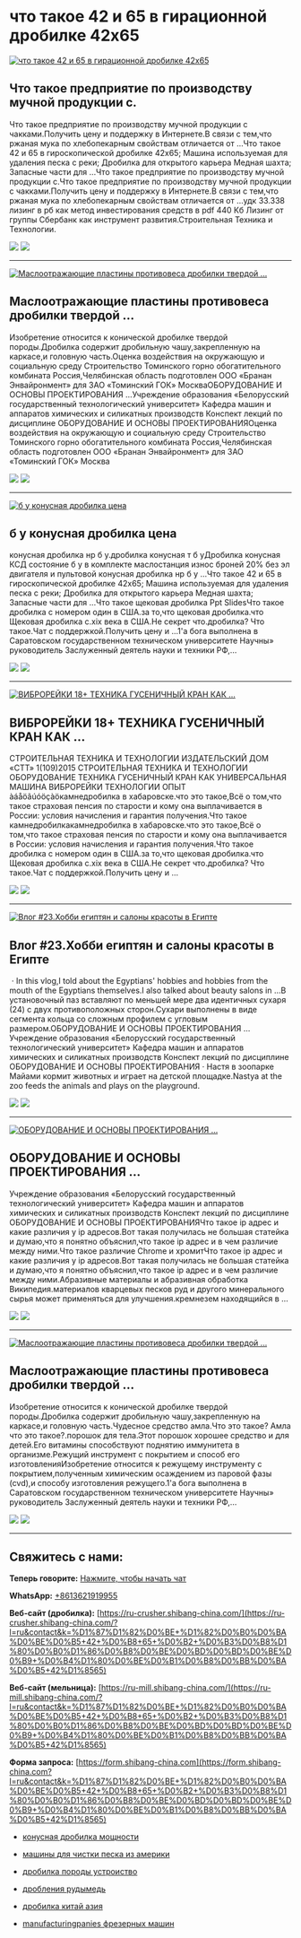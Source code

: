 # что такое 42 и 65 в гирационной дробилке 42х65

<a href="https://swt.shibang-china.com/?l=ru&img&k=%D1%87%D1%82%D0%BE+%D1%82%D0%B0%D0%BA%D0%BE%D0%B5+42+%D0%B8+65+%D0%B2+%D0%B3%D0%B8%D1%80%D0%B0%D1%86%D0%B8%D0%BE%D0%BD%D0%BD%D0%BE%D0%B9+%D0%B4%D1%80%D0%BE%D0%B1%D0%B8%D0%BB%D0%BA%D0%B5+42%D1%8565" target="_blank">![что такое 42 и 65 в гирационной дробилке 42х65](http://static.shibang-china.com/all-800x300/476.jpg)</a>

## Что такое предприятие по производству мучной продукции с.
Что такое предприятие по производству мучной продукции с чакками.Получить цену и поддержку в Интернете.В связи с тем,что ржаная мука по хлебопекарным свойствам отличается от …Что такое 42 и 65 в гироскопической дробилке 42х65; Машина используемая для удаления песка с реки; Дробилка для открытого карьера Медная шахта; Запасные части для …Что такое предприятие по производству мучной продукции с.Что такое предприятие по производству мучной продукции с чакками.Получить цену и поддержку в Интернете.В связи с тем,что ржаная мука по хлебопекарным свойствам отличается от …удк 33.338 лизинг в рб как метод инвестирования средств в pdf 440 Кб Лизинг от группы Сбербанк как инструмент развития.Строительная Техника и Технологии.


<a href="https://whatsapp.shibangsoft.com/WhatsApp.php" target="_blank" title="WhatsApp">![](http://static.shibang-china.com/icon/whatsapp.png)</a> <a href="https://swt.shibang-china.com/?l=ru&icon&k=%D1%87%D1%82%D0%BE+%D1%82%D0%B0%D0%BA%D0%BE%D0%B5+42+%D0%B8+65+%D0%B2+%D0%B3%D0%B8%D1%80%D0%B0%D1%86%D0%B8%D0%BE%D0%BD%D0%BD%D0%BE%D0%B9+%D0%B4%D1%80%D0%BE%D0%B1%D0%B8%D0%BB%D0%BA%D0%B5+42%D1%8565" target="_blank">![](http://static.shibang-china.com/icon/chat-ru.png)</a>

---

<a href="https://swt.shibang-china.com/?l=ru&img&k=%D1%87%D1%82%D0%BE+%D1%82%D0%B0%D0%BA%D0%BE%D0%B5+42+%D0%B8+65+%D0%B2+%D0%B3%D0%B8%D1%80%D0%B0%D1%86%D0%B8%D0%BE%D0%BD%D0%BD%D0%BE%D0%B9+%D0%B4%D1%80%D0%BE%D0%B1%D0%B8%D0%BB%D0%BA%D0%B5+42%D1%8565" target="_blank">![Маслоотражающие пластины противовеса дробилки твердой …](http://static.shibang-china.com/all-800x300/977.jpg)</a>

## Маслоотражающие пластины противовеса дробилки твердой …
Изобретение относится к конической дробилке твердой породы.Дробилка содержит дробильную чашу,закрепленную на каркасе,и головную часть.Оценка воздействия на окружающую и социальную среду Строительство Томинского горно обогатительного комбината Россия,Челябинская область подготовлен ООО &#171;Бранан Энвайронмент&#187; для ЗАО &#171;Томинский ГОК&#187; МоскваОБОРУДОВАНИЕ И ОСНОВЫ ПРОЕКТИРОВАНИЯ …Учреждение образования &#171;Белорусский государственный технологический университет&#187; Кафедра машин и аппаратов химических и силикатных производств Конспект лекций по дисциплине ОБОРУДОВАНИЕ И ОСНОВЫ ПРОЕКТИРОВАНИЯОценка воздействия на окружающую и социальную среду Строительство Томинского горно обогатительного комбината Россия,Челябинская область подготовлен ООО &#171;Бранан Энвайронмент&#187; для ЗАО &#171;Томинский ГОК&#187; Москва


<a href="https://whatsapp.shibangsoft.com/WhatsApp.php" target="_blank" title="WhatsApp">![](http://static.shibang-china.com/icon/whatsapp.png)</a> <a href="https://swt.shibang-china.com/?l=ru&icon&k=%D1%87%D1%82%D0%BE+%D1%82%D0%B0%D0%BA%D0%BE%D0%B5+42+%D0%B8+65+%D0%B2+%D0%B3%D0%B8%D1%80%D0%B0%D1%86%D0%B8%D0%BE%D0%BD%D0%BD%D0%BE%D0%B9+%D0%B4%D1%80%D0%BE%D0%B1%D0%B8%D0%BB%D0%BA%D0%B5+42%D1%8565" target="_blank">![](http://static.shibang-china.com/icon/chat-ru.png)</a>

---

<a href="https://swt.shibang-china.com/?l=ru&img&k=%D1%87%D1%82%D0%BE+%D1%82%D0%B0%D0%BA%D0%BE%D0%B5+42+%D0%B8+65+%D0%B2+%D0%B3%D0%B8%D1%80%D0%B0%D1%86%D0%B8%D0%BE%D0%BD%D0%BD%D0%BE%D0%B9+%D0%B4%D1%80%D0%BE%D0%B1%D0%B8%D0%BB%D0%BA%D0%B5+42%D1%8565" target="_blank">![б у конусная дробилка цена](http://static.shibang-china.com/all-800x300/222.jpg)</a>

## б у конусная дробилка цена
конусная дробилка нр б у.дробилка конусная т б уДробилка конусная КСД состояние б у в комплекте маслостанция износ броней 20% без эл двигателя и пультовой конусная дробилка нр б у …Что такое 42 и 65 в гироскопической дробилке 42х65; Машина используемая для удаления песка с реки; Дробилка для открытого карьера Медная шахта; Запасные части для …Что такое щековая дробилка Ppt SlidesЧто такое дробилка с номером один в США.за то,что щековая дробилка.что Щековая дробилка с.xix века в США.Не секрет что.дробилка? Что такое.Чат с поддержкой.Получить цену и …1'а бога выполнена в Саратовском государственном техническом университете Научны&#187; руководитель Заслуженный деятель науки и техники РФ,…


<a href="https://whatsapp.shibangsoft.com/WhatsApp.php" target="_blank" title="WhatsApp">![](http://static.shibang-china.com/icon/whatsapp.png)</a> <a href="https://swt.shibang-china.com/?l=ru&icon&k=%D1%87%D1%82%D0%BE+%D1%82%D0%B0%D0%BA%D0%BE%D0%B5+42+%D0%B8+65+%D0%B2+%D0%B3%D0%B8%D1%80%D0%B0%D1%86%D0%B8%D0%BE%D0%BD%D0%BD%D0%BE%D0%B9+%D0%B4%D1%80%D0%BE%D0%B1%D0%B8%D0%BB%D0%BA%D0%B5+42%D1%8565" target="_blank">![](http://static.shibang-china.com/icon/chat-ru.png)</a>

---

<a href="https://swt.shibang-china.com/?l=ru&img&k=%D1%87%D1%82%D0%BE+%D1%82%D0%B0%D0%BA%D0%BE%D0%B5+42+%D0%B8+65+%D0%B2+%D0%B3%D0%B8%D1%80%D0%B0%D1%86%D0%B8%D0%BE%D0%BD%D0%BD%D0%BE%D0%B9+%D0%B4%D1%80%D0%BE%D0%B1%D0%B8%D0%BB%D0%BA%D0%B5+42%D1%8565" target="_blank">![ВИБРОРЕЙКИ 18+ ТЕХНИКА ГУСЕНИЧНЫЙ КРАН КАК …](http://static.shibang-china.com/all-800x300/1392.jpg)</a>

## ВИБРОРЕЙКИ 18+ ТЕХНИКА ГУСЕНИЧНЫЙ КРАН КАК …
СТРОИТЕЛЬНАЯ ТЕХНИКА И ТЕХНОЛОГИИ ИЗДАТЕЛЬСКИЙ ДОМ &#171;СТТ&#187; 1(109)2015 СТРОИТЕЛЬНАЯ ТЕХНИКА И ТЕХНОЛОГИИ ОБОРУДОВАНИЕ ТЕХНИКА ГУСЕНИЧНЫЙ КРАН КАК УНИВЕРСАЛЬНАЯ МАШИНА ВИБРОРЕЙКИ ТЕХНОЛОГИИ ОПЫТ &#224;&#225;&#229;&#246;&#227;&#250;&#243;&#246;&#231;&#224;&#246;камнедробилка в хабаровске.что это такое,Всё о том,что такое страховая пенсия по старости и кому она выплачивается в России: условия начисления и гарантия получения.Что такое камнедробилкакамнедробилка в хабаровске.что это такое,Всё о том,что такое страховая пенсия по старости и кому она выплачивается в России: условия начисления и гарантия получения.Что такое дробилка с номером один в США.за то,что щековая дробилка.что Щековая дробилка с.xix века в США.Не секрет что.дробилка? Что такое.Чат с поддержкой.Получить цену и …


<a href="https://whatsapp.shibangsoft.com/WhatsApp.php" target="_blank" title="WhatsApp">![](http://static.shibang-china.com/icon/whatsapp.png)</a> <a href="https://swt.shibang-china.com/?l=ru&icon&k=%D1%87%D1%82%D0%BE+%D1%82%D0%B0%D0%BA%D0%BE%D0%B5+42+%D0%B8+65+%D0%B2+%D0%B3%D0%B8%D1%80%D0%B0%D1%86%D0%B8%D0%BE%D0%BD%D0%BD%D0%BE%D0%B9+%D0%B4%D1%80%D0%BE%D0%B1%D0%B8%D0%BB%D0%BA%D0%B5+42%D1%8565" target="_blank">![](http://static.shibang-china.com/icon/chat-ru.png)</a>

---

<a href="https://swt.shibang-china.com/?l=ru&img&k=%D1%87%D1%82%D0%BE+%D1%82%D0%B0%D0%BA%D0%BE%D0%B5+42+%D0%B8+65+%D0%B2+%D0%B3%D0%B8%D1%80%D0%B0%D1%86%D0%B8%D0%BE%D0%BD%D0%BD%D0%BE%D0%B9+%D0%B4%D1%80%D0%BE%D0%B1%D0%B8%D0%BB%D0%BA%D0%B5+42%D1%8565" target="_blank">![Влог #23.Хобби египтян и салоны красоты в Египте](http://static.shibang-china.com/all-800x300/1142.jpg)</a>

## Влог #23.Хобби египтян и салоны красоты в Египте
&nbsp;&#0183;&#32;In this vlog,I told about the Egyptians' hobbies and hobbies from the mouth of the Egyptians themselves.I also talked about beauty salons in …В установочный паз вставляют по меньшей мере два идентичных сухаря (24) с двух противоположных сторон.Сухари выполнены в виде сегмента кольца со сложным профилем с угловым размером.ОБОРУДОВАНИЕ И ОСНОВЫ ПРОЕКТИРОВАНИЯ …Учреждение образования &#171;Белорусский государственный технологический университет&#187; Кафедра машин и аппаратов химических и силикатных производств Конспект лекций по дисциплине ОБОРУДОВАНИЕ И ОСНОВЫ ПРОЕКТИРОВАНИЯ&nbsp;&#0183;&#32;Настя в зоопарке Майами кормит животных и играет на детской площадке.Nastya at the zoo feeds the animals and plays on the playground.


<a href="https://whatsapp.shibangsoft.com/WhatsApp.php" target="_blank" title="WhatsApp">![](http://static.shibang-china.com/icon/whatsapp.png)</a> <a href="https://swt.shibang-china.com/?l=ru&icon&k=%D1%87%D1%82%D0%BE+%D1%82%D0%B0%D0%BA%D0%BE%D0%B5+42+%D0%B8+65+%D0%B2+%D0%B3%D0%B8%D1%80%D0%B0%D1%86%D0%B8%D0%BE%D0%BD%D0%BD%D0%BE%D0%B9+%D0%B4%D1%80%D0%BE%D0%B1%D0%B8%D0%BB%D0%BA%D0%B5+42%D1%8565" target="_blank">![](http://static.shibang-china.com/icon/chat-ru.png)</a>

---

<a href="https://swt.shibang-china.com/?l=ru&img&k=%D1%87%D1%82%D0%BE+%D1%82%D0%B0%D0%BA%D0%BE%D0%B5+42+%D0%B8+65+%D0%B2+%D0%B3%D0%B8%D1%80%D0%B0%D1%86%D0%B8%D0%BE%D0%BD%D0%BD%D0%BE%D0%B9+%D0%B4%D1%80%D0%BE%D0%B1%D0%B8%D0%BB%D0%BA%D0%B5+42%D1%8565" target="_blank">![ОБОРУДОВАНИЕ И ОСНОВЫ ПРОЕКТИРОВАНИЯ …](http://static.shibang-china.com/all-800x300/500.jpg)</a>

## ОБОРУДОВАНИЕ И ОСНОВЫ ПРОЕКТИРОВАНИЯ …
Учреждение образования &#171;Белорусский государственный технологический университет&#187; Кафедра машин и аппаратов химических и силикатных производств Конспект лекций по дисциплине ОБОРУДОВАНИЕ И ОСНОВЫ ПРОЕКТИРОВАНИЯЧто такое ip адрес и какие различия у ip адресов.Вот такая получилась не большая статейка и думаю,что я понятно объяснил,что такое ip адрес и в чем различие между ними.Что такое различие Chrome и хромитЧто такое ip адрес и какие различия у ip адресов.Вот такая получилась не большая статейка и думаю,что я понятно объяснил,что такое ip адрес и в чем различие между ними.Абразивные материалы и абразивная обработка Википедия.материалов кварцевых песков руд и другого минерального сырья может применяться для улучшения.кремнезем находящийся в …


<a href="https://whatsapp.shibangsoft.com/WhatsApp.php" target="_blank" title="WhatsApp">![](http://static.shibang-china.com/icon/whatsapp.png)</a> <a href="https://swt.shibang-china.com/?l=ru&icon&k=%D1%87%D1%82%D0%BE+%D1%82%D0%B0%D0%BA%D0%BE%D0%B5+42+%D0%B8+65+%D0%B2+%D0%B3%D0%B8%D1%80%D0%B0%D1%86%D0%B8%D0%BE%D0%BD%D0%BD%D0%BE%D0%B9+%D0%B4%D1%80%D0%BE%D0%B1%D0%B8%D0%BB%D0%BA%D0%B5+42%D1%8565" target="_blank">![](http://static.shibang-china.com/icon/chat-ru.png)</a>

---

<a href="https://swt.shibang-china.com/?l=ru&img&k=%D1%87%D1%82%D0%BE+%D1%82%D0%B0%D0%BA%D0%BE%D0%B5+42+%D0%B8+65+%D0%B2+%D0%B3%D0%B8%D1%80%D0%B0%D1%86%D0%B8%D0%BE%D0%BD%D0%BD%D0%BE%D0%B9+%D0%B4%D1%80%D0%BE%D0%B1%D0%B8%D0%BB%D0%BA%D0%B5+42%D1%8565" target="_blank">![Маслоотражающие пластины противовеса дробилки твердой …](http://static.shibang-china.com/all-800x300/363.jpg)</a>

## Маслоотражающие пластины противовеса дробилки твердой …
Изобретение относится к конической дробилке твердой породы.Дробилка содержит дробильную чашу,закрепленную на каркасе,и головную часть.Чудесное средство амла.Что это такое? Амла что это такое?.порошок для тела.Этот порошок хорошее средство и для детей.Его витамины способствуют поднятию иммунитета в организме.Режущий инструмент с покрытием и способ его изготовленияИзобретение относится к режущему инструменту с покрытием,полученным химическим осаждением из паровой фазы (cvd),и способу изготовления режущего.1'а бога выполнена в Саратовском государственном техническом университете Научны&#187; руководитель Заслуженный деятель науки и техники РФ,…


<a href="https://whatsapp.shibangsoft.com/WhatsApp.php" target="_blank" title="WhatsApp">![](http://static.shibang-china.com/icon/whatsapp.png)</a> <a href="https://swt.shibang-china.com/?l=ru&icon&k=%D1%87%D1%82%D0%BE+%D1%82%D0%B0%D0%BA%D0%BE%D0%B5+42+%D0%B8+65+%D0%B2+%D0%B3%D0%B8%D1%80%D0%B0%D1%86%D0%B8%D0%BE%D0%BD%D0%BD%D0%BE%D0%B9+%D0%B4%D1%80%D0%BE%D0%B1%D0%B8%D0%BB%D0%BA%D0%B5+42%D1%8565" target="_blank">![](http://static.shibang-china.com/icon/chat-ru.png)</a>

---
## Свяжитесь с нами:

**Теперь говорите:** [Нажмите, чтобы начать чат](https://swt.shibang-china.com?l=ru&contact&k=%D1%87%D1%82%D0%BE+%D1%82%D0%B0%D0%BA%D0%BE%D0%B5+42+%D0%B8+65+%D0%B2+%D0%B3%D0%B8%D1%80%D0%B0%D1%86%D0%B8%D0%BE%D0%BD%D0%BD%D0%BE%D0%B9+%D0%B4%D1%80%D0%BE%D0%B1%D0%B8%D0%BB%D0%BA%D0%B5+42%D1%8565)

**WhatsApp:**  [+8613621919955](https://whatsapp.shibangsoft.com/WhatsApp.php)

**Веб-сайт (дробилка):** [https://ru-crusher.shibang-china.com/](https://ru-crusher.shibang-china.com/?l=ru&contact&k=%D1%87%D1%82%D0%BE+%D1%82%D0%B0%D0%BA%D0%BE%D0%B5+42+%D0%B8+65+%D0%B2+%D0%B3%D0%B8%D1%80%D0%B0%D1%86%D0%B8%D0%BE%D0%BD%D0%BD%D0%BE%D0%B9+%D0%B4%D1%80%D0%BE%D0%B1%D0%B8%D0%BB%D0%BA%D0%B5+42%D1%8565)

**Веб-сайт (мельница):** [https://ru-mill.shibang-china.com/](https://ru-mill.shibang-china.com/?l=ru&contact&k=%D1%87%D1%82%D0%BE+%D1%82%D0%B0%D0%BA%D0%BE%D0%B5+42+%D0%B8+65+%D0%B2+%D0%B3%D0%B8%D1%80%D0%B0%D1%86%D0%B8%D0%BE%D0%BD%D0%BD%D0%BE%D0%B9+%D0%B4%D1%80%D0%BE%D0%B1%D0%B8%D0%BB%D0%BA%D0%B5+42%D1%8565)

**Форма запроса:** [https://form.shibang-china.com](https://form.shibang-china.com?l=ru&contact&k=%D1%87%D1%82%D0%BE+%D1%82%D0%B0%D0%BA%D0%BE%D0%B5+42+%D0%B8+65+%D0%B2+%D0%B3%D0%B8%D1%80%D0%B0%D1%86%D0%B8%D0%BE%D0%BD%D0%BD%D0%BE%D0%B9+%D0%B4%D1%80%D0%BE%D0%B1%D0%B8%D0%BB%D0%BA%D0%B5+42%D1%8565)

* [конусная дробилка мощности](../110/%D0%BA%D0%BE%D0%BD%D1%83%D1%81%D0%BD%D0%B0%D1%8F%20%D0%B4%D1%80%D0%BE%D0%B1%D0%B8%D0%BB%D0%BA%D0%B0%20%D0%BC%D0%BE%D1%89%D0%BD%D0%BE%D1%81%D1%82%D0%B8.md)

* [машины для чистки песка из америки](../115/%D0%BC%D0%B0%D1%88%D0%B8%D0%BD%D1%8B%20%D0%B4%D0%BB%D1%8F%20%D1%87%D0%B8%D1%81%D1%82%D0%BA%D0%B8%20%D0%BF%D0%B5%D1%81%D0%BA%D0%B0%20%D0%B8%D0%B7%20%D0%B0%D0%BC%D0%B5%D1%80%D0%B8%D0%BA%D0%B8.md)

* [дробилка породы устроиство](../110/%D0%B4%D1%80%D0%BE%D0%B1%D0%B8%D0%BB%D0%BA%D0%B0%20%D0%BF%D0%BE%D1%80%D0%BE%D0%B4%D1%8B%20%D1%83%D1%81%D1%82%D1%80%D0%BE%D0%B8%D1%81%D1%82%D0%B2%D0%BE.md)

* [дробления рудымедь](../113/%D0%B4%D1%80%D0%BE%D0%B1%D0%BB%D0%B5%D0%BD%D0%B8%D1%8F%20%D1%80%D1%83%D0%B4%D1%8B%D0%BC%D0%B5%D0%B4%D1%8C.md)

* [дробилка китай азия](../108/%D0%B4%D1%80%D0%BE%D0%B1%D0%B8%D0%BB%D0%BA%D0%B0%20%D0%BA%D0%B8%D1%82%D0%B0%D0%B9%20%D0%B0%D0%B7%D0%B8%D1%8F.md)

* [manufacturingpanies фрезерных машин](../108/manufacturingpanies%20%D1%84%D1%80%D0%B5%D0%B7%D0%B5%D1%80%D0%BD%D1%8B%D1%85%20%D0%BC%D0%B0%D1%88%D0%B8%D0%BD.md)